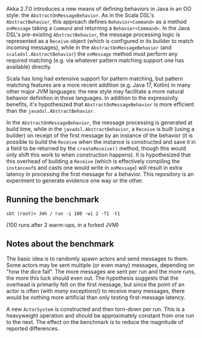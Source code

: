 Akka 2.7.0 introduces a new means of defining behaviors in Java in an OO style: the `AbstractOnMessageBehavior`.  As in the Scala DSL's `AbstractBehavior`,
this approach defines `Behavior<Command>` as a method `onMessage` taking a `Command` and returning a `Behavior<Command>`.  In the Java DSL's pre-existing
`AbstractBehavior`, the message processing logic is represented as a `Receive` object (which is configured in its builder to match incoming messages), while
in the `AbstractOnMessageBehavior` (and `scaladsl.AbstractBehavior`) the `onMessage` method must perform any required matching (e.g. via whatever pattern
matching support one has available) directly.

Scala has long had extensive support for pattern matching, but pattern matching features are a more recent addition (e.g. Java 17, Kotlin) in many other
major JVM languages: the new style may facilitate a more natural behavior definition in those languages.  In addition to the expressivity benefits, it's
hypothesized that `AbstractOnMessageBehavior` is more efficient than the `javadsl.AbstractBehavior`.

In the `AbstractOnMessageBehavior`, the message processing is generated at build time, while in the `javadsl.AbstractBehavior`, a `Receive` is built (using
a builder) on receipt of the first message by an instance of the behavior (it is possible to build the `Receive` when the instance is constructed and save it
in a field to be returned by the `createReceive()` method, though this would only shift this work to when construction happens).  It is hypothesized that
this overhead of building a `Receive` (which is effectively compiling the `instanceof`s and casts one would write in `onMessage`) will result in extra latency
in processing the first message for a behavior.  This repository is an experiment to generate evidence one way or the other.

## Running the benchmark

```
sbt (root)> Jmh / run -i 100 -wi 2 -f1 -t1
```

(100 runs after 2 warm-ups, in a forked JVM)

## Notes about the benchmark

The basic idea is to randomly spawn actors and send messages to them.  Some actors may be sent multiple (or even many) messages, depending on "how the dice fall".
The more messages are sent per run and the more runs, the more this luck should even out.  The hypothesis suggests that the overhead is primarily felt on the
first message, but since the point of an actor is often (with _many_ exceptions!) to receive many messages, there would be nothing more artificial than only
testing first-message latency.

A new `ActorSystem` is constructed and then torn-down per run.  This is a heavyweight operation and should be approximately constant from one run to the next.  The
effect on the benchmark is to reduce the magnitude of reported differences.
